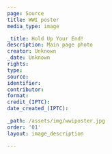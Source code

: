 ```yaml
---
page: Source
title: WWI poster
media_type: image

_title: Hold Up Your End!
description: Main page photo
creator: Unknown
_date: Unknown
rights: 
type: 
source:
identifier:
contributor:
format:
credit_(IPTC):
date_created_(IPTC):

_path: /assets/img/wwiposter.jpg 
order: '01'
layout: image_description

---
```

